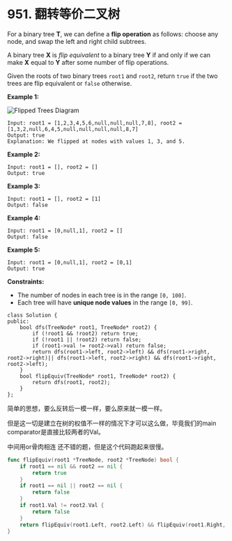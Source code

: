 # 951. 翻转等价二叉树

For a binary tree **T**, we can define a **flip operation** as follows: choose any node, and swap the left and right child subtrees.

A binary tree **X** is _flip equivalent_ to a binary tree **Y** if and only if we can make **X** equal to **Y** after some number of flip operations.

Given the roots of two binary trees `root1` and `root2`, return `true` if the two trees are flip equivalent or `false` otherwise.

**Example 1:**

![Flipped Trees Diagram](https://assets.leetcode.com/uploads/2018/11/29/tree\_ex.png)

```
Input: root1 = [1,2,3,4,5,6,null,null,null,7,8], root2 = [1,3,2,null,6,4,5,null,null,null,null,8,7]
Output: true
Explanation: We flipped at nodes with values 1, 3, and 5.
```

**Example 2:**

```
Input: root1 = [], root2 = []
Output: true
```

**Example 3:**

```
Input: root1 = [], root2 = [1]
Output: false
```

**Example 4:**

```
Input: root1 = [0,null,1], root2 = []
Output: false
```

**Example 5:**

```
Input: root1 = [0,null,1], root2 = [0,1]
Output: true
```

**Constraints:**

* The number of nodes in each tree is in the range `[0, 100]`.
* Each tree will have **unique node values** in the range `[0, 99]`.

```clike
class Solution {
public:
    bool dfs(TreeNode* root1, TreeNode* root2) {
        if (!root1 && !root2) return true;
        if (!root1 || !root2) return false;
        if (root1->val != root2->val) return false;
        return dfs(root1->left, root2->left) && dfs(root1->right, root2->right)|| dfs(root1->left, root2->right) && dfs(root1->right, root2->left);
    }
    bool flipEquiv(TreeNode* root1, TreeNode* root2) {
        return dfs(root1, root2);
    }
};
```

简单的思想，要么反转后一模一样，要么原来就一模一样。

但是这一切是建立在树的权值不一样的情况下才可以这么做，毕竟我们的main comparator是直接比较两者的Val。

中间用or骨肉相连 还不错的题，但是这个代码跑起来很慢。

```go
func flipEquiv(root1 *TreeNode, root2 *TreeNode) bool {
    if root1 == nil && root2 == nil {
        return true
    }
    if root1 == nil || root2 == nil {
        return false
    }
    if root1.Val != root2.Val {
        return false
    }
    return flipEquiv(root1.Left, root2.Left) && flipEquiv(root1.Right, root2.Right) || flipEquiv(root1.Left, root2.Right) && flipEquiv(root1.Right, root2.Left)
}
```
